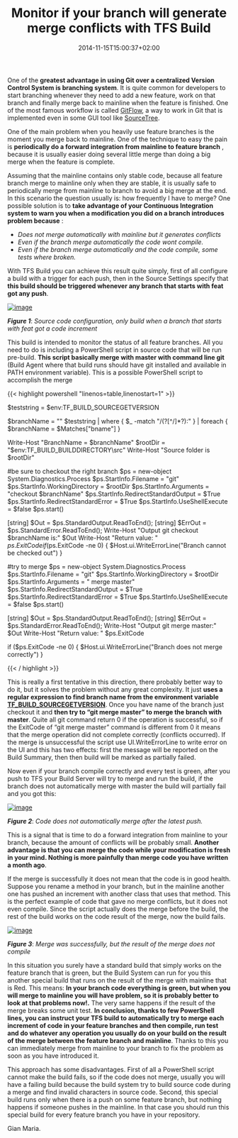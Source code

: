 ﻿---
title: "Monitor if your branch will generate merge conflicts with TFS Build"
description: ""
date: 2014-11-15T15:00:37+02:00
draft: false
tags: [Git,TFS Build]
categories: [Tfs]
---
One of the  **greatest advantage in using Git over a centralized Version Control System is branching system**. It is quite common for developers to start branching whenever they need to add a new feature, work on that branch and finally merge back to mainline when the feature is finished. One of the most famous workflow is called [GitFlow](http://nvie.com/posts/a-successful-git-branching-model/), a way to work in Git that is implemented even in some GUI tool like [SourceTree](https://www.atlassian.com/software/sourcetree/overview?_mid=2fbd5293e6446891fb55a371fd05daeb&amp;gclid=Cj0KEQiAkJyjBRClorTki_7Zx8QBEiQAcqwGMVF9nzHt6HSZgIswbcYiWI4InUXsU_25Nq8vajSR7mIaAofw8P8HAQ).

One of the main problem when you heavily use feature branches is the moment you merge back to mainline. One of the technique to easy the pain is  **periodically do a forward integration from mainline to feature branch** , because it is usually easier doing several little merge than doing a big merge when the feature is complete.

Assuming that the mainline contains only stable code, because all feature branch merge to mainline only when they are stable, it is usually safe to periodically merge from mainline to branch to avoid a big merge at the end. In this scenario the question usually is: how frequently I have to merge? One possible solution is to  **take advantage of your Continuous Integration system to warn you when a modification you did on a branch introduces problem because** :

- *Does not merge automatically with mainline but it generates conflicts*
- *Even if the branch merge automatically the code wont compile.*
- *Even if the branch merge automatically and the code compile, some tests where broken.*

With TFS Build you can achieve this result quite simply, first of all configure a build with a trigger for each push, then in the Source Settings specify that  **this build should be triggered whenever any branch that starts with feat got any push**.

[![image](https://www.codewrecks.com/blog/wp-content/uploads/2014/11/image_thumb3.png "image")](https://www.codewrecks.com/blog/wp-content/uploads/2014/11/image3.png)

 ***Figure 1***: *Source code configuration, only build when a branch that starts with feat got a code increment*

This build is intended to monitor the status of all feature branches. All you need to do is including a PowerShell script in source code that will be run pre-build.  **This script basically merge with master with command line git** (Build Agent where that build runs should have git installed and available in PATH environment variable). This is a possible PowerShell script to accomplish the merge

{{< highlight powershell "linenos=table,linenostart=1" >}}


$teststring = $env:TF_BUILD_SOURCEGETVERSION

$branchName = ""
$teststring | where { $_ -match "/(?[^/]*?):" } |
    foreach { $branchName = $Matches["bname"] }

Write-Host "BranchName = $branchName"
$rootDir = "$env:TF_BUILD_BUILDDIRECTORY\src"
Write-Host "Source folder is $rootDir"

#be sure to checkout the right branch 
$ps = new-object System.Diagnostics.Process
$ps.StartInfo.Filename = "git"
$ps.StartInfo.WorkingDirectory = $rootDir
$ps.StartInfo.Arguments = "checkout $branchName"
$ps.StartInfo.RedirectStandardOutput = $True
$ps.StartInfo.RedirectStandardError = $True
$ps.StartInfo.UseShellExecute = $false
$ps.start()

[string] $Out = $ps.StandardOutput.ReadToEnd();
[string] $ErrOut = $ps.StandardError.ReadToEnd();
Write-Host "Output git checkout $branchName is:" $Out
Write-Host "Return value: " $ps.ExitCode
if ($ps.ExitCode -ne 0) 
{
    $Host.ui.WriteErrorLine("Branch cannot be checked out")
}

#try to merge
$ps = new-object System.Diagnostics.Process
$ps.StartInfo.Filename = "git"
$ps.StartInfo.WorkingDirectory = $rootDir
$ps.StartInfo.Arguments = " merge master"
$ps.StartInfo.RedirectStandardOutput = $True
$ps.StartInfo.RedirectStandardError = $True
$ps.StartInfo.UseShellExecute = $false
$ps.start()

[string] $Out = $ps.StandardOutput.ReadToEnd();
[string] $ErrOut = $ps.StandardError.ReadToEnd();
Write-Host "Output git merge master:" $Out
Write-Host "Return value: " $ps.ExitCode

if ($ps.ExitCode -ne 0) 
{
    $Host.ui.WriteErrorLine("Branch does not merge correctly")
}

{{< / highlight >}}

This is really a first tentative in this direction, there probably better way to do it, but it solves the problem without any great complexity. It just  **uses a regular expression to find branch name from the environment variable** [**TF\_BUILD\_SOURCEGETVERSION**](http://msdn.microsoft.com/en-us/library/hh850448.aspx). Once you have name of the branch just checkout it and  **then try to “git merge master” to merge the branch with master**. Quite all git command return 0 if the operation is successful, so if the ExitCode of “git merge master” command is different from 0 it means that the merge operation did not complete correctly (conflicts occurred). If the merge is unsuccessful the script use UI.WriteErrorLine to write error on the UI and this has two effects: first the message will be reported on the Build Summary, then then build will be marked as partially failed.

Now even if your branch compile correctly and every test is green, after you push to TFS your Build Server will try to merge and run the build, if the branch does not automatically merge with master the build will partially fail and you got this:

[![image](https://www.codewrecks.com/blog/wp-content/uploads/2014/11/image_thumb4.png "image")](https://www.codewrecks.com/blog/wp-content/uploads/2014/11/image4.png)

 ***Figure 2***: *Code does not automatically merge after the latest push.*

This is a signal that is time to do a forward integration from mainline to your branch, because the amount of conflicts will be probably small.  **Another advantage is that you can merge the code while your modification is fresh in your mind. Nothing is more painfully than merge code you have written a month ago**.

If the merge is successfully it does not mean that the code is in good health. Suppose you rename a method in your branch, but in the mainline another one has pushed an increment with another class that uses that method. This is the perfect example of code that gave no merge conflicts, but it does not even compile. Since the script actually does the merge before the build, the rest of the build works on the code result of the merge, now the build fails.

[![image](https://www.codewrecks.com/blog/wp-content/uploads/2014/11/image_thumb5.png "image")](https://www.codewrecks.com/blog/wp-content/uploads/2014/11/image5.png)

 ***Figure 3***: *Merge was successfully, but the result of the merge does not compile*

In this situation you surely have a standard build that simply works on the feature branch that is green, but the Build System can run for you this another special build that runs on the result of the merge with mainline that is Red. This means:  **In your branch code everything is green, but when you will merge to mainline you will have problem, so it is probably better to look at that problems now!.** The very same happens if the result of the merge breaks some unit test.  **In conclusion, thanks to few PowerShell lines, you can instruct your TFS build to automatically try to merge each increment of code in your feature branches and then compile, run test and do whatever any operation you usually do on your build on the result of the merge between the feature branch and mainline**. Thanks to this you can immediately merge from mainline to your branch to fix the problem as soon as you have introduced it.

This approach has some disadvantages. First of all a PowerShell script cannot make the build fails, so if the code does not merge, usually you will have a failing build because the build system try to build source code during a merge and find invalid characters in source code. Second, this special build runs only when there is a push on some feature branch, but nothing happens if someone pushes in the mainline. In that case you should run this special build for every feature branch you have in your repository.

Gian Maria.
